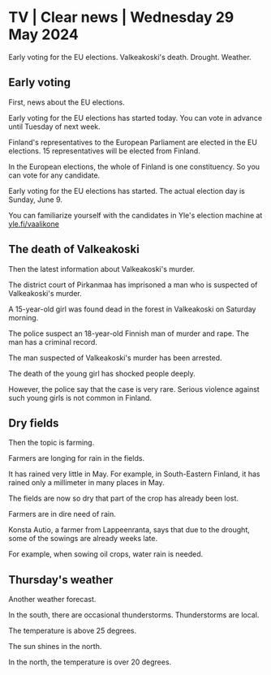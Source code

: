 # TV \| Clear news \| Wednesday 29 May 2024

Early voting for the EU elections. Valkeakoski's death. Drought. Weather.

## Early voting

First, news about the EU elections.

Early voting for the EU elections has started today. You can vote in advance until Tuesday of next week.

Finland's representatives to the European Parliament are elected in the EU elections. 15 representatives will be elected from Finland.

In the European elections, the whole of Finland is one constituency. So you can vote for any candidate.

Early voting for the EU elections has started. The actual election day is Sunday, June 9.

You can familiarize yourself with the candidates in Yle's election machine at [yle.fi/vaalikone](https://vaalit.yle.fi/vaalikone/eurovaalit2024)

## The death of Valkeakoski

Then the latest information about Valkeakoski's murder.

The district court of Pirkanmaa has imprisoned a man who is suspected of Valkeakoski's murder.

A 15-year-old girl was found dead in the forest in Valkeakoski on Saturday morning.

The police suspect an 18-year-old Finnish man of murder and rape. The man has a criminal record.

The man suspected of Valkeakoski's murder has been arrested.

The death of the young girl has shocked people deeply.

However, the police say that the case is very rare. Serious violence against such young girls is not common in Finland.

## Dry fields

Then the topic is farming.

Farmers are longing for rain in the fields.

It has rained very little in May. For example, in South-Eastern Finland, it has rained only a millimeter in many places in May.

The fields are now so dry that part of the crop has already been lost.

Farmers are in dire need of rain.

Konsta Autio, a farmer from Lappeenranta, says that due to the drought, some of the sowings are already weeks late.

For example, when sowing oil crops, water rain is needed.

## Thursday's weather

Another weather forecast.

In the south, there are occasional thunderstorms. Thunderstorms are local.

The temperature is above 25 degrees.

The sun shines in the north.

In the north, the temperature is over 20 degrees.

